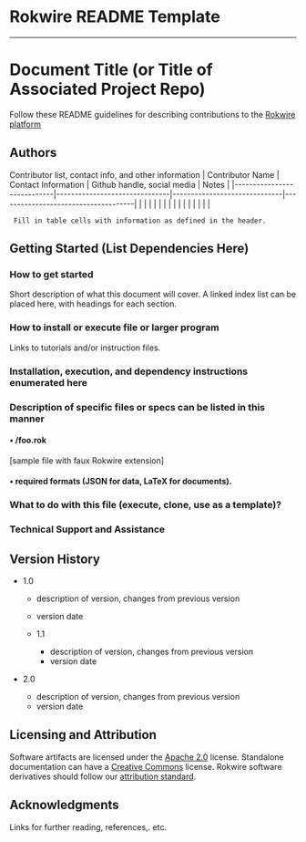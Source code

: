 # Rokwire README Template
---------------------------------------------------------------------------------------------------------------------------------------------

# Document Title (or Title of Associated Project Repo)
Follow these README guidelines for describing contributions to the [Rokwire platform](https://rokwire.org) 

## Authors

Contributor list, contact info, and other information
| Contributor Name           |  Contact Information          |  Github handle, social media |  Notes                              |
|----------------------------|-------------------------------|------------------------------|-------------------------------------|
|                            |                               |                              |                                     |
|                            |                               |                              |                                     |
|                            |                               |                              |                                     |

     Fill in table cells with information as defined in the header. 

## Getting Started (List Dependencies Here)

### How to get started 
Short description of what this document will cover. A linked index list can be placed here, with headings for each section.

### How to install or execute file or larger program
Links to tutorials and/or instruction files.

### Installation, execution, and dependency instructions enumerated here

### Description of specific files or specs can be listed in this manner

#### • /foo.rok
[sample file with faux Rokwire extension]

#### • required formats (JSON for data, LaTeX for documents).

### What to do with this file (execute, clone, use as a template)?

### Technical Support and Assistance

## Version History

* 1.0
  * description of version, changes from previous version
  * version date

  * 1.1 
    * description of version, changes from previous version
    * version date

* 2.0
  * description of version, changes from previous version
  * version date

## Licensing and Attribution
Software artifacts are licensed under the [Apache 2.0](https://github.com/rokwire/rokwire-community/wiki/Apache-license) license. Standalone 
documentation can have a [Creative Commons](https://creativecommons.org/licenses/) license. Rokwire software derivatives should follow our 
[attribution standard](https://github.com/rokwire/rokwire-community/wiki/Attribution-Standard).

## Acknowledgments
Links for further reading, references,. etc.

